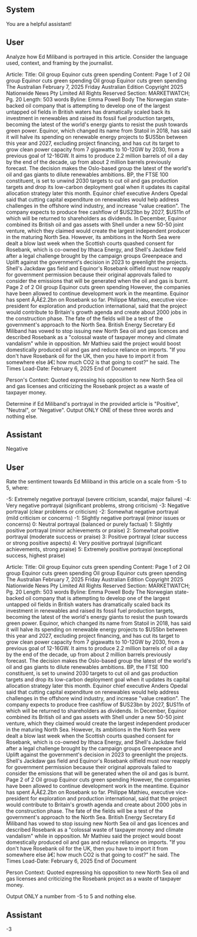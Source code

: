 ## System

You are a helpful assistant!

## User


Analyze how Ed Miliband is portrayed in this article. Consider the language used, context, and framing by the journalist.

Article:
Title: Oil group Equinor cuts green spending
Content: Page 1 of 2
Oil group Equinor cuts green spending
Oil group Equinor cuts green spending
The Australian
February 7, 2025 Friday
Australian Edition
Copyright 2025 Nationwide News Pty Limited All Rights Reserved
Section: MARKETWATCH; Pg. 20
Length: 503 words
Byline: Emma Powell
Body
The Norwegian state-backed oil company that is attempting to develop one of the largest untapped oil fields in 
British waters has dramatically scaled back its investment in renewables and raised its fossil fuel production 
targets, becoming the latest of the world's energy giants to resist the push towards green power.
Equinor, which changed its name from Statoil in 2018, has said it will halve its spending on renewable energy 
projects to $US5bn between this year and 2027, excluding project financing, and has cut its target to grow clean 
power capacity from 7 gigawatts to 10-12GW by 2030, from a previous goal of 12-16GW.
It aims to produce 2.2 million barrels of oil a day by the end of the decade, up from about 2 million barrels 
previously forecast.
The decision makes the Oslo-based group the latest of the world's oil and gas giants to dilute renewables 
ambitions. BP, the FTSE 100 constituent, is set to unwind 2030 targets to cut oil and gas production targets and 
drop its low-carbon deployment goal when it updates its capital allocation strategy later this month.
Equinor chief executive Anders Opedal said that cutting capital expenditure on renewables would help address 
challenges in the offshore wind industry, and increase "value creation". The company expects to produce free 
cashflow of $US23bn by 2027, $US11n of which will be returned to shareholders as dividends.
In December, Equinor combined its British oil and gas assets with Shell under a new 50-50 joint venture, which 
they claimed would create the largest independent producer in the maturing North Sea.
However, its ambitions in the North Sea were dealt a blow last week when the Scottish courts quashed consent for 
Rosebank, which is co-owned by Ithaca Energy, and Shell's Jackdaw field after a legal challenge brought by the 
campaign groups Greenpeace and Uplift against the government's decision in 2023 to greenlight the projects.
Shell's Jackdaw gas field and Equinor's Rosebank oilfield must now reapply for government permission because 
their original approvals failed to consider the emissions that will be generated when the oil and gas is burnt. 
Page 2 of 2
Oil group Equinor cuts green spending
However, the companies have been allowed to continue development work in the meantime. Equinor has spent 
Ã‚Â£2.2bn on Rosebank so far.
Philippe Mathieu, executive vice-president for exploration and production international, said that the project would 
contribute to Britain's growth agenda and create about 2000 jobs in the construction phase.
The fate of the fields will be a test of the government's approach to the North Sea. British Energy Secretary Ed 
Miliband has vowed to stop issuing new North Sea oil and gas licences and described Rosebank as a "colossal 
waste of taxpayer money and climate vandalism" while in opposition.
Mr Mathieu said the project would boost domestically produced oil and gas and reduce reliance on imports.
"If you don't have Rosebank oil for the UK, then you have to import it from somewhere else â€¦ how much CO2 is 
that going to cost?" he said. The Times
Load-Date: February 6, 2025
End of Document

Person's Context: Quoted expressing his opposition to new North Sea oil and gas licenses and criticizing the Rosebank project as a waste of taxpayer money.

Determine if Ed Miliband's portrayal in the provided article is "Positive", "Neutral", or "Negative".
Output ONLY ONE of these three words and nothing else.


## Assistant

Negative

## User


Rate the sentiment towards Ed Miliband in this article on a scale from -5 to 5, where:

-5: Extremely negative portrayal (severe criticism, scandal, major failure)
-4: Very negative portrayal (significant problems, strong criticism)
-3: Negative portrayal (clear problems or criticism)
-2: Somewhat negative portrayal (mild criticism or concerns)
-1: Slightly negative portrayal (minor issues or concerns)
0: Neutral portrayal (balanced or purely factual)
1: Slightly positive portrayal (minor achievements or praise)
2: Somewhat positive portrayal (moderate success or praise)
3: Positive portrayal (clear success or strong positive aspects)
4: Very positive portrayal (significant achievements, strong praise)
5: Extremely positive portrayal (exceptional success, highest praise)

Article:
Title: Oil group Equinor cuts green spending
Content: Page 1 of 2
Oil group Equinor cuts green spending
Oil group Equinor cuts green spending
The Australian
February 7, 2025 Friday
Australian Edition
Copyright 2025 Nationwide News Pty Limited All Rights Reserved
Section: MARKETWATCH; Pg. 20
Length: 503 words
Byline: Emma Powell
Body
The Norwegian state-backed oil company that is attempting to develop one of the largest untapped oil fields in 
British waters has dramatically scaled back its investment in renewables and raised its fossil fuel production 
targets, becoming the latest of the world's energy giants to resist the push towards green power.
Equinor, which changed its name from Statoil in 2018, has said it will halve its spending on renewable energy 
projects to $US5bn between this year and 2027, excluding project financing, and has cut its target to grow clean 
power capacity from 7 gigawatts to 10-12GW by 2030, from a previous goal of 12-16GW.
It aims to produce 2.2 million barrels of oil a day by the end of the decade, up from about 2 million barrels 
previously forecast.
The decision makes the Oslo-based group the latest of the world's oil and gas giants to dilute renewables 
ambitions. BP, the FTSE 100 constituent, is set to unwind 2030 targets to cut oil and gas production targets and 
drop its low-carbon deployment goal when it updates its capital allocation strategy later this month.
Equinor chief executive Anders Opedal said that cutting capital expenditure on renewables would help address 
challenges in the offshore wind industry, and increase "value creation". The company expects to produce free 
cashflow of $US23bn by 2027, $US11n of which will be returned to shareholders as dividends.
In December, Equinor combined its British oil and gas assets with Shell under a new 50-50 joint venture, which 
they claimed would create the largest independent producer in the maturing North Sea.
However, its ambitions in the North Sea were dealt a blow last week when the Scottish courts quashed consent for 
Rosebank, which is co-owned by Ithaca Energy, and Shell's Jackdaw field after a legal challenge brought by the 
campaign groups Greenpeace and Uplift against the government's decision in 2023 to greenlight the projects.
Shell's Jackdaw gas field and Equinor's Rosebank oilfield must now reapply for government permission because 
their original approvals failed to consider the emissions that will be generated when the oil and gas is burnt. 
Page 2 of 2
Oil group Equinor cuts green spending
However, the companies have been allowed to continue development work in the meantime. Equinor has spent 
Ã‚Â£2.2bn on Rosebank so far.
Philippe Mathieu, executive vice-president for exploration and production international, said that the project would 
contribute to Britain's growth agenda and create about 2000 jobs in the construction phase.
The fate of the fields will be a test of the government's approach to the North Sea. British Energy Secretary Ed 
Miliband has vowed to stop issuing new North Sea oil and gas licences and described Rosebank as a "colossal 
waste of taxpayer money and climate vandalism" while in opposition.
Mr Mathieu said the project would boost domestically produced oil and gas and reduce reliance on imports.
"If you don't have Rosebank oil for the UK, then you have to import it from somewhere else â€¦ how much CO2 is 
that going to cost?" he said. The Times
Load-Date: February 6, 2025
End of Document

Person Context: Quoted expressing his opposition to new North Sea oil and gas licenses and criticizing the Rosebank project as a waste of taxpayer money.

Output ONLY a number from -5 to 5 and nothing else.


## Assistant

-3

